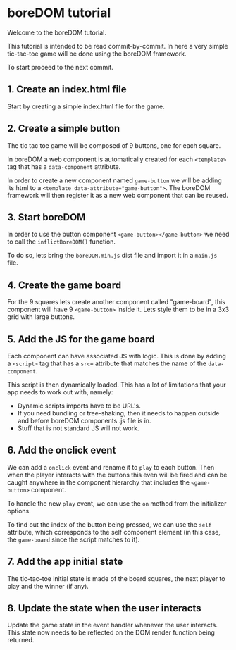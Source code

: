 # boreDOM tutorial

Welcome to the boreDOM tutorial.

This tutorial is intended to be read commit-by-commit. In here a very simple
tic-tac-toe game will be done using the boreDOM framework.

To start proceed to the next commit.

## 1. Create an index.html file

Start by creating a simple index.html file for the game.

## 2. Create a simple button

The tic tac toe game will be composed of 9 buttons, one for each square.

In boreDOM a web component is automatically created for each `<template>` tag
that has a `data-component` attribute.

In order to create a new component named `game-button` we will be adding its
html to a `<template data-attribute="game-button">`. The boreDOM framework will
then register it as a new web component that can be reused.

## 3. Start boreDOM

In order to use the button component `<game-button></game-button>` we need to
call the `inflictBoreDOM()` function.

To do so, lets bring the `boreDOM.min.js` dist file and import it in a `main.js`
file.

## 4. Create the game board

For the 9 squares lets create another component called "game-board", this
component will have 9 `<game-button>` inside it. Lets style them to be in a 3x3
grid with large buttons.

## 5. Add the JS for the game board

Each component can have associated JS with logic. This is done by adding a
`<script>` tag that has a `src=` attribute that matches the name of the
`data-component`.

This script is then dynamically loaded. This has a lot of limitations that your
app needs to work out with, namely:

- Dynamic scripts imports have to be URL's.
- If you need bundling or tree-shaking, then it needs to happen outside and
  before boreDOM components .js file is in.
- Stuff that is not standard JS will not work.

## 6. Add the onclick event

We can add a `onclick` event and rename it to `play` to each button. Then when
the player interacts with the buttons this even will be fired and can be caught
anywhere in the component hierarchy that includes the `<game-button>` component.

To handle the new `play` event, we can use the `on` method from the initializer
options.

To find out the index of the button being pressed, we can use the `self`
attribute, which corresponds to the self component element (in this case, the
`game-board` since the script matches to it).

## 7. Add the app initial state

The tic-tac-toe initial state is made of the board squares, the next player to
play and the winner (if any).

## 8. Update the state when the user interacts

Update the game state in the event handler whenever the user interacts. This
state now needs to be reflected on the DOM render function being returned.
